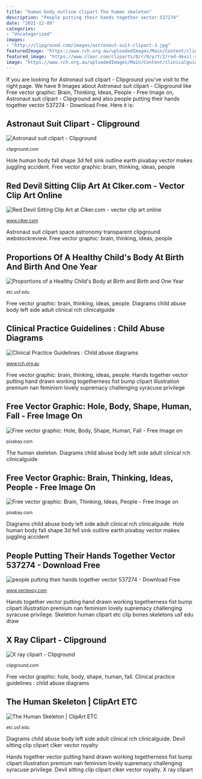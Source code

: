 ```yaml
---
title: "human body outline clipart The human skeleton"
description: "People putting their hands together vector 537274"
date: "2021-12-09"
categories:
- "Uncategorized"
images:
- "http://clipground.com/images/astronaut-suit-clipart-3.jpg"
featuredImage: "https://www.rch.org.au/uploadedImages/Main/Content/clinicalguide/guideline_index/adult-body-left.gif"
featured_image: "https://www.clker.com/cliparts/0/r/9/y/Y/2/red-devil-sitting-hi.png"
image: "https://www.rch.org.au/uploadedImages/Main/Content/clinicalguide/guideline_index/adult-body-left.gif"
---
```


If you are looking for Astronaut suit clipart - Clipground you've visit to the right page. We have 9 Images about Astronaut suit clipart - Clipground like Free vector graphic: Brain, Thinking, Ideas, People - Free Image on, Astronaut suit clipart - Clipground and also people putting their hands together vector 537274 - Download Free. Here it is:

## Astronaut Suit Clipart - Clipground

![Astronaut suit clipart - Clipground](http://clipground.com/images/astronaut-suit-clipart-3.jpg "Proportions of a healthy child&#039;s body at birth and birth and one year")

<small>clipground.com</small>

Hole human body fall shape 3d fell sink outline earth pixabay vector makes juggling accident. Free vector graphic: brain, thinking, ideas, people

## Red Devil Sitting Clip Art At Clker.com - Vector Clip Art Online

![Red Devil Sitting Clip Art at Clker.com - vector clip art online](https://www.clker.com/cliparts/0/r/9/y/Y/2/red-devil-sitting-hi.png "Devil sitting clip clipart clker vector royalty")

<small>www.clker.com</small>

Astronaut suit clipart space astronomy transparent clipground webstockreview. Free vector graphic: brain, thinking, ideas, people

## Proportions Of A Healthy Child&#039;s Body At Birth And Birth And One Year

![Proportions of a Healthy Child&#039;s Body at Birth and Birth and One Year](http://etc.usf.edu/clipart/42500/42516/body_prop_42516.tif "Astronaut suit clipart")

<small>etc.usf.edu</small>

Free vector graphic: brain, thinking, ideas, people. Diagrams child abuse body left side adult clinical rch clinicalguide

## Clinical Practice Guidelines : Child Abuse Diagrams

![Clinical Practice Guidelines : Child abuse diagrams](https://www.rch.org.au/uploadedImages/Main/Content/clinicalguide/guideline_index/adult-body-left.gif "Devil sitting clip clipart clker vector royalty")

<small>www.rch.org.au</small>

Free vector graphic: brain, thinking, ideas, people. Hands together vector putting hand drawn working togetherness fist bump clipart illustration premium nan feminism lovely supremacy challenging syracuse privilege

## Free Vector Graphic: Hole, Body, Shape, Human, Fall - Free Image On

![Free vector graphic: Hole, Body, Shape, Human, Fall - Free Image on](https://cdn.pixabay.com/photo/2014/12/21/23/48/hole-576084_640.png "Devil sitting clip clipart clker vector royalty")

<small>pixabay.com</small>

The human skeleton. Diagrams child abuse body left side adult clinical rch clinicalguide

## Free Vector Graphic: Brain, Thinking, Ideas, People - Free Image On

![Free vector graphic: Brain, Thinking, Ideas, People - Free Image on](https://pixabay.com/static/uploads/photo/2013/07/12/13/26/brain-147026_640.png "Red devil sitting clip art at clker.com")

<small>pixabay.com</small>

Diagrams child abuse body left side adult clinical rch clinicalguide. Hole human body fall shape 3d fell sink outline earth pixabay vector makes juggling accident

## People Putting Their Hands Together Vector 537274 - Download Free

![people putting their hands together vector 537274 - Download Free](https://static.vecteezy.com/system/resources/previews/000/537/274/original/people-putting-their-hands-together-vector.jpg "Ray kid clipart bones check vector clip body illustration human drawings clipground drawing graphic radiography looking shutterstock")

<small>www.vecteezy.com</small>

Hands together vector putting hand drawn working togetherness fist bump clipart illustration premium nan feminism lovely supremacy challenging syracuse privilege. Skeleton human clipart etc clip bones skeletons usf edu draw

## X Ray Clipart - Clipground

![X ray clipart - Clipground](http://clipground.com/images/x-ray-clipart-10.jpg "Astronaut suit clipart space astronomy transparent clipground webstockreview")

<small>clipground.com</small>

Free vector graphic: hole, body, shape, human, fall. Clinical practice guidelines : child abuse diagrams

## The Human Skeleton | ClipArt ETC

![The Human Skeleton | ClipArt ETC](http://etc.usf.edu/clipart/44000/44014/44014_skeleton.tif "Astronaut suit clipart space astronomy transparent clipground webstockreview")

<small>etc.usf.edu</small>

Diagrams child abuse body left side adult clinical rch clinicalguide. Devil sitting clip clipart clker vector royalty

Hands together vector putting hand drawn working togetherness fist bump clipart illustration premium nan feminism lovely supremacy challenging syracuse privilege. Devil sitting clip clipart clker vector royalty. X ray clipart
